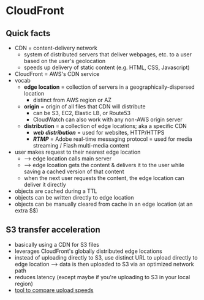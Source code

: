 # CloudFront

## Quick facts
- CDN = content-delivery network
  - system of distributed servers that deliver webpages, etc. to a user based on the user's geolocation
  - speeds up delivery of static content (e.g. HTML, CSS, Javascript)
- CloudFront = AWS's CDN service
- vocab
  - __edge location__ = collection of servers in a geographically-dispersed location
    - distinct from AWS region or AZ
  - __origin__ = origin of all files that CDN will distribute
    - can be S3, EC2, Elastic LB, or Route53
    - CloudWatch can also work with any non-AWS origin server
  - __distribution__ = a collection of edge locations; aka a specific CDN
    - __*web distribution*__ = used for websites, HTTP/HTTPS
    - __*RTMP*__ = Adobe real-time messaging protocol = used for media streaming / Flash multi-media content
- user makes request to their nearest edge location
  - ⟶ edge location calls main server
  - ⟶ edge lcoation gets the content & delivers it to the user while saving a cached version of that content
  - when the next user requests the content, the edge location can deliver it directly
- objects are cached during a TTL
- objects can be written directly to edge location
- objects can be manually cleared from cache in an edge location (at an extra $$)

## S3 transfer acceleration
- basically using a CDN for S3 files
- leverages CloudFront's globally distributed edge locations
- instead of uploading directly to S3, use distinct URL to upload directly to edge location --> data is then uploaded to S3 via an optimized network path
- reduces latency (except maybe if you're uploading to S3 in your local region)
- [tool to compare upload speeds](http://s3-accelerate-speedtest.s3-accelerate.amazonaws.com/en/accelerate-speed-comparsion.html)